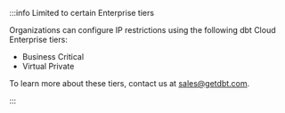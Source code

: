 :::info Limited to certain Enterprise tiers

Organizations can configure IP restrictions using the following dbt Cloud Enterprise tiers:
 * Business Critical 
 * Virtual Private

To learn more about these tiers, contact us at <sales@getdbt.com>.

:::
